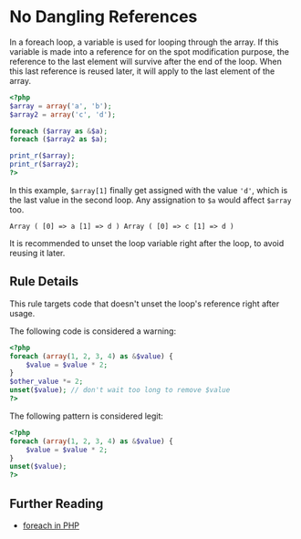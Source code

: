 <!-- Potential Errors -->
# No Dangling References

In a foreach loop, a variable is used for looping through the array. If this variable is made into a reference for on the spot modification purpose, the reference to the last element will survive after the end of the loop. When this last reference is reused later, it will apply to the last element of the array. 

```php
<?php
$array = array('a', 'b');
$array2 = array('c', 'd');

foreach ($array as &$a);
foreach ($array2 as $a);

print_r($array);
print_r($array2);
?>
```

In this example, `$array[1]` finally get assigned with the value `'d'`, which is the last value in the second loop. Any assignation to `$a` would affect `$array` too.

`
Array
(
    [0] => a
    [1] => d
)
Array
(
    [0] => c
    [1] => d
)
`

It is recommended to unset the loop variable right after the loop, to avoid reusing it later.

## Rule Details

This rule targets code that doesn't unset the loop's reference right after usage. 

The following code is considered a warning:

```php
<?php
foreach (array(1, 2, 3, 4) as &$value) {
    $value = $value * 2;
}
$other_value *= 2;
unset($value); // don't wait too long to remove $value
?>
```


The following pattern is considered legit:

```php
<?php
foreach (array(1, 2, 3, 4) as &$value) {
    $value = $value * 2;
}
unset($value);
?>
```



## Further Reading

* [foreach in PHP](http://php.net/manual/en/control-structures.foreach.php)